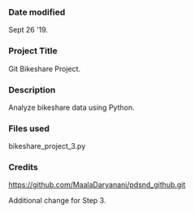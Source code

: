 ### Date modified
Sept 26 '19.

### Project Title
Git Bikeshare Project.

### Description
Analyze bikeshare data using Python.

### Files used
bikeshare_project_3.py

### Credits
https://github.com/MaalaDaryanani/pdsnd_github.git

Additional change for Step 3.
